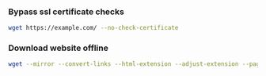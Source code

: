 ### Bypass ssl certificate checks
```bash
wget https://example.com/ --no-check-certificate
```

### Download website offline
```bash
wget --mirror --convert-links --html-extension --adjust-extension --page-requisites --restrict-file-names=windows --domains example.org --wait=1 -o log https://example.org
```

